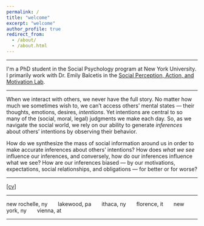 ```yaml
---
permalink: /
title: "welcome"
excerpt: "welcome"
author_profile: true
redirect_from: 
  - /about/
  - /about.html
---
```


-------

I'm a PhD student in the Social Psychology program at New York University. I primarily work with Dr. Emily Balcetis in the [Social Perception, Action, and Motivation Lab](https://www.spamlabresearch.com).

-------


When we interact with others, we never have the full story. No matter how much we sometimes wish to, we can’t access others’ mental states — their thoughts, emotions, desires, *intentions*. Yet intentions are central to so many of the (social, moral, legal) judgments we make each day. So, as we navigate the social world, we rely on our ability to generate *inferences* about others’ intentions by observing their behavior. 

How do we synthesize the mass of social information around us in order to make accurate inferences about others’ intentions? How does *what we see* influence our inferences, and conversely, how do our inferences influence what we see? How are our inferences biased — by our motivations, expectations, social relationships, and obligations — for better or for worse?

------

[[cv]](http://jenna-landy.github.io/files/cv.pdf)

-------

new rochelle, ny &nbsp; &nbsp; &nbsp; lakewood, pa &nbsp; &nbsp; &nbsp; ithaca, ny &nbsp; &nbsp; &nbsp; florence, it &nbsp; &nbsp; &nbsp; new york, ny &nbsp; &nbsp; &nbsp; vienna, at

-------
